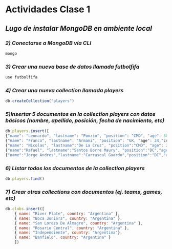 # Actividades Clase 1

## *Lugo de instalar MongoDB en ambiente local*

### *2) Conectarse a MongoDB vía CLI*

```js
mongo
```

### *3) Crear una nueva base de datos llamada futbolfifa*

```js
use futbolfifa
```

### *4) Crear una nueva collection llamada players*

```js
db.createCollection("players")
```
### *5)Insertar 5 documentos en la collection players con datos básicos (nombre, apellido, posición, fecha de nacimiento, etc)*

```js
db.players.insert([
{"name": "Leonardo", "lastname": "Ponzio", "position": "CMD", "age": 38,"country":"Argentina"},
{"name": "Franco", "lastname": "Armani", "position": "GK, "age": 34,"country":"Argentina"},
{"name": "Nicolas", "lastname":"De La Cruz", "position":"CMD", "age": 23, "country":"Uruguay"},
{"name":"Rafael", "lastname":"Santos Borre Maury", "position":"DC","age": 25, "country":"Colombia"},
{"name":"Jorge Andres","lastname":"Carrascal Guardo","position":"DC","age": 22,"country":"Colombia"}]
```

### *6) Listar todos los documentos de la collection players*

```js
db.players.find()
```

### *7) Crear otras collections con documentos (ej. teams, games, etc)*
```js
db.clubs.insert([
    { name: "River Plate", country: "Argentina" },
    { name: "Boca Juniors", country: "Argentina" },
    { name: "San Lorezo De Almagro", country: "Argentina" },
    { name: "Rosario Central", country: "Argentina" },
    { name: "Independiente", country: "Argentina"},
    { name: "Banfield", country: "Argentina" }
    ]) 
```

